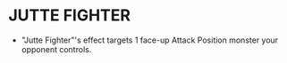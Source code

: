 # JUTTE FIGHTER

*   "Jutte Fighter"'s effect targets 1 face-up Attack Position monster your opponent controls.
